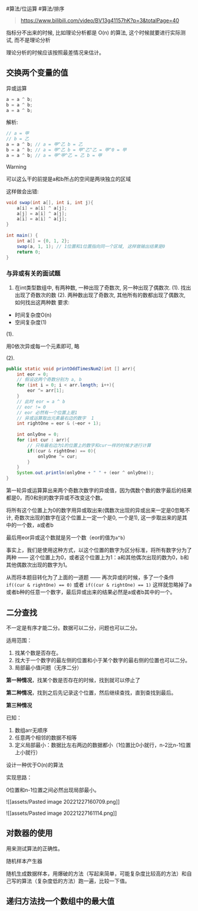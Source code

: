 
#算法/位运算 #算法/排序 

> https://www.bilibili.com/video/BV13g41157hK?p=3&totalPage=40

指标分不出来的时候, 比如理论分析都是 O(n) 的算法, 这个时候就要进行实际测试, 而不是理论分析

理论分析的时候应该按照最差情况来估计。

## 交换两个变量的值

异或运算

```java
a = a ^ b;  
b = a ^ b;  
a = a ^ b;
```

解析: 

```java
// a = 甲  
// b = 乙  
a = a ^ b; // a = 甲^乙 b = 乙  
b = a ^ b; // a = 甲^乙 b = 甲^乙^乙 = 甲^0 = 甲  
a = a ^ b; // a = 甲^甲^乙 = 乙 b = 甲
```

> [!warning]
>  可以这么干的前提是a和b所占的空间是两块独立的区域

这样做会出错:

```java
void swap(int a[], int i, int j){  
    a[i] = a[i] ^ a[j];  
    a[j] = a[i] ^ a[j];  
    a[i] = a[i] ^ a[j];  
}  
  
int main() {  
    int a[] = {0, 1, 2};  
    swap(a, 1, 1); // 1位置和1位置指向同一个区域, 这样做输出结果是0  
    return 0;  
}
```

### 与异或有关的面试题

1. 在int类型数组中, 有两种数, 一种出现了奇数次, 另一种出现了偶数次.
(1). 找出出现了奇数次的数
(2). 两种数出现了奇数次, 其他所有的数都出现了偶数次, 如何找出这两种数
要求: 
- 时间复杂度O(n)
- 空间复杂度(1)

(1).

用0依次异或每一个元素即可, 略

(2).

```java
public static void printOddTimesNum2(int [] arr){  
    int eor = 0;  
    // 假设这两个奇数分别为 a, b
    for (int i = 0; i < arr.length; i++){  
        eor ^= arr[1]; 
    } 
    // 此时 eor = a ^ b  
    // eor != 0    
    // eor 必然有一个位置上是1
    // 异或运算取出元素最右边的数字  1
    int rightOne = eor & (~eor + 1);  
    
    int onlyOne = 0;  
    for (int cur : arr){  
	    // 只有最右边为1的位置上的数字和cur一样的时候才进行计算
        if((cur & rightOne) == 0){  
            onlyOne ^= cur;
        }
    } 
    System.out.println(onlyOne + " " + (eor ^ onlyOne));  
}
```

第一轮异或运算算出来两个奇数次数字的异或值，因为偶数个数的数字最后的结果都是0，而0和别的数字异或不改变这个数。

将所有这个位置上为0的数字用异或取出来(偶数次出现的异或出来一定是0忽略不计, 奇数次出现的数字在这个位置上一定一个是0, 一个是1), 这一步取出来的是其中的一个数，a或者b

最后用eor异或这个数就是另一个数（eor的值为`a^b`）

事实上，我们是使用这种方式，以这个位置的数字为区分标准，将所有数字分为了两种 —— 这个位置上为0，或者这个位置上为1：a和其他偶次出现的数为0，b和其他偶数次出现的数字为1。

从而将本题目转化为了上面的一道题 —— 再次异或的时候，多了一个条件 `if((cur & rightOne) == 0)` 或者 `if((cur & rightOne) == 1)` 这样就忽略掉了a或者b种的任意一个数字，最后异或出来的结果必然是a或者b其中的一个。



## 二分查找

不一定是有序才能二分。数据可以二分，问题也可以二分。

适用范围：

1. 找某个数是否存在。
2. 找大于一个数字的最左侧的位置和小于某个数字的最右侧的位置也可以二分。
3. 局部最小值问题（无序二分）

**第一种情况**，找某个数是否存在的时候，找到就可以停止了

**第二种情况**，找到之后先记录这个位置，然后继续查找，直到查找到最后。

**第三种情况**

已知：

1. 数组arr无顺序
2. 任意两个相邻的数据不相等
3. 定义局部最小：数据比左右两边的数据都小（1位置比0小就行，n-2比n-1位置上小就行）

设计一种优于O(n)的算法

实现思路：

0位置和n-1位置之间必然出现局部最小。

![[assets/Pasted image 20221227160709.png]]

![[assets/Pasted image 20221227161114.png]]


## 对数器的使用

用来测试算法的正确性。

随机样本产生器

随机生成数据样本，用爆破的方法（写起来简单，可能复杂度比较高的方法）和自己写的算法（复杂度低的方法）跑一遍，比较一下值。

## 递归方法找一个数组中的最大值


